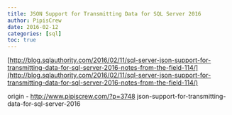 ```yaml
---
title: JSON Support for Transmitting Data for SQL Server 2016
author: PipisCrew
date: 2016-02-12
categories: [sql]
toc: true
---
```


[http://blog.sqlauthority.com/2016/02/11/sql-server-json-support-for-transmitting-data-for-sql-server-2016-notes-from-the-field-114/](http://blog.sqlauthority.com/2016/02/11/sql-server-json-support-for-transmitting-data-for-sql-server-2016-notes-from-the-field-114/)

origin - http://www.pipiscrew.com/?p=3748 json-support-for-transmitting-data-for-sql-server-2016